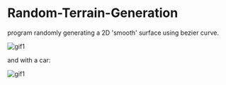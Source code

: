 # Random-Terrain-Generation

program randomly generating a 2D 'smooth' surface using bezier curve.

![gif1](https://user-images.githubusercontent.com/81096844/221434446-4942ad45-6742-4391-8d9e-6f16b38e9d7b.gif)

and with a car:

![gif1](https://user-images.githubusercontent.com/81096844/221549286-cf6e4078-2942-4c78-9fd6-3682a922f6ec.gif)
